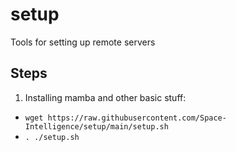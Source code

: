 # setup
Tools for setting up remote servers

## Steps

1. Installing mamba and other basic stuff: 
  - `wget https://raw.githubusercontent.com/Space-Intelligence/setup/main/setup.sh`
  - `. ./setup.sh`

